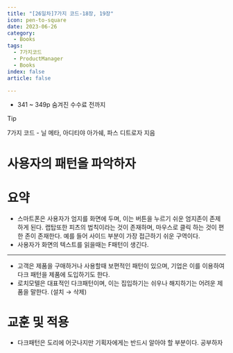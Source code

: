 ```yaml
---
title: "[26일차]7가지 코드-18장, 19장"
icon: pen-to-square
date: 2023-06-26
category:
  - Books
tags:
  - 7가지코드
  - ProductManager
  - Books
index: false
article: false

---
```


- 341 ~ 349p 숨겨진 수수료 전까지

<!-- more -->

>[!tip]
>7가지 코드 - 닐 메타, 아디티야 아가쉐, 파스 디트로자 지음


# 사용자의 패턴을 파악하자

# 요약

- 스마트폰은 사용자가 엄지를 화면에 두며, 이는 버튼을 누르기 쉬운 엄지존이 존제하게 된다. 랩탑또한 피츠의 법칙이라는 것이 존재하며, 마우스로 클릭 하는 것이 편한 존이 존재한다. 예를 들어 사이드 부분이 가장 접근하기 쉬운 구역이다.
- 사용자가 화면의 텍스트를 읽을때는 F패턴이 생긴다.

---

- 고객은 제품을 구매하거나 사용할때 보편적인 패턴이 있으며, 기업은 이를 이용하여 다크 패턴을 제품에 도입하기도 한다.
- 로치모텔은 대표적인 다크패턴이며, 이는 집입하기는 쉬우나 해지하기는 어려운 제품을 말한다. (설치 → 삭제)

# 교훈 및 적용

- 다크패턴은 도리에 어긋나지만 기획자에게는 반드시 알아야 할 부분이다. 공부하자